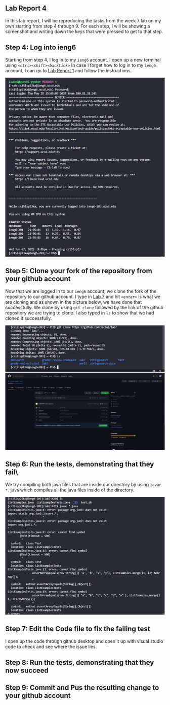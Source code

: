 ## Lab Report 4
In this lab report, I will be reproducing the tasks from the week 7 lab on my own starting from step 4 through 9. For each step, I will be showing a screenshot and writing down the keys that were pressed to get to that step.  

## Step 4: Log into ieng6
Starting from step 4, I log in to my `ieng6` account. 
I open up a new terminal using *`<ctrl><shift><backtick>`*
In case I forget how to log in to my `ieng6` account, I can go to [Lab Report 1](https://iscbel.github.io/cse15l-lab-reports/LabReport1.html#remotely-connecting-to-ieng6) and follow the instructions. 

![logging in](pictures/logginin.png)

## Step 5: Clone your fork of the repository from your github account
Now that we are logged in to our `ieng6` account, we clone the fork of the repository to our github account. I type in [Lab 7](https://github.com/ucsd-cse15l-s23/lab7) and hit *`<enter>`* is what we are cloning and as shown in the picture below, we have done that successfully. 
We clone by using `git clone` followed by the link of the github repository we are trying to clone. I also typed in `ls` to show that we had cloned it successfully. 

![Clone repo](pictures/clonereal.png)
![Fork repo](pictures/forkrepo.png)

## Step 6: Run the tests, demonstrating that they fail\
We try compiling both java files that are inside our directory by using `javac *.java` which compiles all the java files inside of the directory.

![Fail](pictures/awhfail.png)

## Step 7: Edit the Code file to fix the failing test
I open up the code through github desktop and open it up with visual studio code to check and see where the issue lies. 
## Step 8: Run the tests, demonstrating that they now succeed
## Step 9: Commit and Pus the resulting change to your github account
